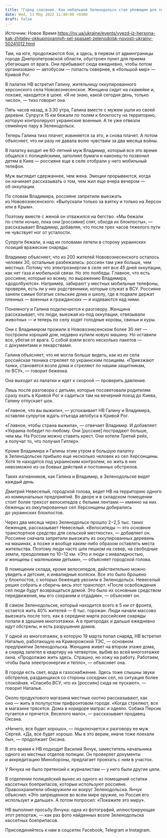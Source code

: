 ```yaml
---
title: "Город спасения. Как небольшой Зеленодольск стал убежищем для тысяч украинцев, бегущих от врага с оккупированной Херсонщины — репортаж НВ"
date: Wed, 11 May 2022 11:49:00 +0300
draft: false
---
```

Источник: Новое Время https://nv.ua/ukraine/events/vyezd-iz-hersona-kak-zhiteley-okkupirovannyh-sel-spasaet-zelenodolsk-novosti-ukrainy-50241012.html


Там, на юге, продолжаются бои, а здесь, в первом от админграницы городе Днепропетровской области, обустроен пункт для приема убегающих от врага. Они прибывают сюда ежедневно, чтобы потом организовано — автобусом — попасть севернее, в «большой мир» — Кривой Рог.

В палатке НВ встретил Галину, жительницу оккупированного херсонского села Нововознесенское. Женщина сидит на скамейке и, похоже, находится в шоке. «Я не знаю, какой сегодня день, только число», — тихо говорит она.

Пять часов назад, в 3.30 утра, Галина вместе с мужем ушли из своей деревни. Супруги 15 км бежали по полям к блокпосту на территорию, которую контролируют украинские военные. А те уже отвезли семейную пару в Зеленодольск.

Теперь Галина тихо плачет, извиняется за это, и снова плачет. А потом объясняет, что ни разу не давала волю чувствам за два месяца войны.

В палатку входит ее 60-летний муж Владимир, который все это время общался с полицейскими, заполнял бумаги и наконец-то позвонил детям в Киев — россияне еще в селе отобрали у него мобильный телефон.

Муж выглядит сдержаннее, чем жена. Эмоции прорываются, когда он начинает рассказывать о том, чем жил еще вчера вечером — об оккупации.

По словам Владимира, россияне запретили выезжать из Нововознесенского: «Выпускали только за взятку и только на Херсон или в Крым».

Поэтому вместе с женой он отважился на бегство. «Мы бежали по степи ночью, пока они [россияне] спят, обходя их блокпосты», — рассказывает Владимир, добавляя, что после трех часов тяжелого пути не чувствует ног от усталости.

Супруги бежали, а над их головами летели в сторону украинских позиций вражеские снаряды.

Владимир объясняет, что из 200 жителей Нововознесенского осталось человек 30, остальные разбежались: россиян там уже больше, чем местных. Потому что электроэнергии в селе нет все 45 дней оккупации, как нет газа и мобильной связи. Но это полбеды. Главное, что есть россияне, которые ко всему, по выражению Владимира, «додолбуются». Например, забирают у местных мобильные телефоны, проверяя, есть ли у них родственники, которые служат в ВСУ. Россияне заняли самые богатые сельские дома и школу, где в подвале держат пленных — военных и гражданских — и издеваются над ними.

Понемногу и Галина подключается к разговору. Женщина рассказывает, что люди, выезжая из-под оккупации, отвязывали животных — и теперь по селу ходят голодные коровы, свиньи и куры.

Они с Владимиром прожили в Нововознесенском более 30 лет — построили хороший дом, недавно купили новую машину. Но оставили все, убегая от врага. С собой взяли всего несколько пакетов — с документами и лекарствами.

Галина объясняет, что не могла больше видеть, как из их села российская техника стреляет по украинским позициям. «Приезжают танки, становятся возле дома и стреляют по нашим защитникам, по ВСУ», — говорит беженка.

Она выходит из палатки и идет к скороой — проверить давление.

Лишь после разговора с детьми, которые посоветовали родителям сразу ехать в Кривой Рог и садиться там на вечерний поезд до Киева, Галину отпускает шок.

«Главное, что вы выжили», — успокаивает НВ Галину и Владимира, оставляя супругов ждать отъезда автобуса в Кривой Рог.

«Главное, чтобы страна выжила», — отвечает Владимир. И добавляет: «Украина победит по-любому. Они [русские] пострадают больше, чем мы. На России можно ставить крест. Они хотели Третий рейх, а получат то, что получил Гитлер».

Кроме Владимира и Галины этим утром в большую палатку в Зеленодольске прибыло еще несколько человек из сел Херсонщины. Хотя те находятся под украинским контролем, но жить в них невозможно из-за боевых действий и постоянных обстрелов.

Таких изгнанников, как Галина и Владимир, в Зеленодольске видят каждый день.

Дмитрий Невеселый, городской голова, ведет НВ на территорию одного из коммунальных предприятий. Во дворе и в складском помещении стоят более трехсот велосипедов с белыми лентами — именно на них беженцы из оккупированных сел Херсонщины добирались до украинских блокпостов.

Через два месяца через Зеленодольск прошло 2−2,5 тыс. таких беженцев, рассказывает Невеселый. «Велосипеды — это основное транспортное средство для сельской местности», — добавляет он. Россияне сначала запретили выезжать из оккупированных деревень на машинах, а позже и вообще каким-либо образом оставлять места жительства. Поэтому люди часто шли пешком на север, на свободные земли, преодолевая по 10−12 км. «Это и люди с инвалидностью, и женщины с маленькими детьми», — объясняет городской голова.

В помещении склада, кроме велосипедов, действительно можно увидеть и детские, и инвалидные коляски. Все это было брошено у блокпостов, с которых беженцев увозили в Зеленодольск. Невеселый решил собрать и сберечь весь этот транспорт. «После освобождения сел люди будут возвращаться домой. Это было их основным средством передвижения, мы его сохраним и отдадим», — объясняет он.

В самом Зеленодольске, который находится всего в 5 км от фронта, остается жить 40% жителей — 6 тыс. горожан. Люди начали массово выезжать после того, как в середине марта российские снаряды попали в здешние многоэтажки. А в пригородах и дальше ежедневно идут обстрелы, и есть разрушения домов.

У одной из многоэтажек, в которую 19 марта попал снаряд, НВ встретил Наталью, работающую на Криворожской ТЭС, — основном предприятии Зеленодольска. Женщина живет на втором этаже дома, а снаряд залетел в квартиру на четвертом, выбив во всей многоэтажке окна. «Продолжаю жить здесь. Страшно, но хожу на работу. Работаем, чтобы была электроэнергия и тепло», — объясняет она.

В городе есть свет, вода и газоснабжение. Здесь тоже слышны звуки обстрелов, раздающихся со стороны соседних сел, но ситуация более спокойная. «Спасибо ВСУ, что их [россиян] сюда не пускают», — говорит Наталья.

Около продуктового магазина местные охотно рассказывают, как оно — жить в полупустом прифронтовом городе. «Когда стреляют, все в магазине трясется. Дома в коридоре матрас и одеяло. Собака Персик пугается и прячется. Веселого мало», — рассказывает продавец Оксана.

«Ничего, все будет хорошо», — подключается к разговору ее муж Сергей. «Да, все будет хорошо. Мы в это верим, иначе тоже поехали бы», — продолжает Оксана.

В это время к НВ подходит Василий Янчук, заместитель начальника одного из местных отделов полиции. Он проверяет документы и аккредитацию Минобороны, предлагает проехать с ним в участок.

У Янчука не было претензий к журналистам — у него были другие цели.

В отделении полицейский вынес из одного из помещений остатки кассетных боеприпасов, которые используют россияне. Правоохранители обнаружили их вокруг Зеленодольска. Янчук объяснил: «Это запрещенное во всем мире оружие, но Россия его использует и дальше». А потом попросил: «Покажите это миру».

НВ выполнил просьбу Янчука: одна из фотографий, иллюстрирующая этот репортаж, — как раз фото найденных возле Зеленодольска кассетных боеприпасов.

Присоединяйтесь к нам в соцсетях Facebook, Telegram и Instagram.
